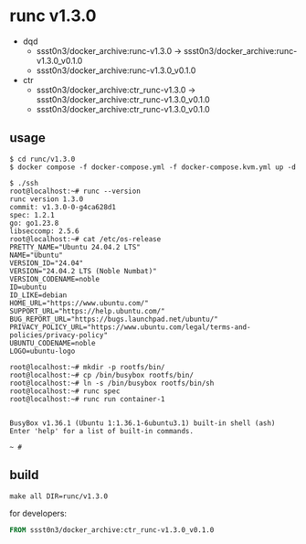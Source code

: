 # runc v1.3.0

* dqd
    * ssst0n3/docker_archive:runc-v1.3.0 -> ssst0n3/docker_archive:runc-v1.3.0_v0.1.0
    * ssst0n3/docker_archive:runc-v1.3.0_v0.1.0
* ctr
    * ssst0n3/docker_archive:ctr_runc-v1.3.0 -> ssst0n3/docker_archive:ctr_runc-v1.3.0_v0.1.0
    * ssst0n3/docker_archive:ctr_runc-v1.3.0_v0.1.0

## usage

```shell
$ cd runc/v1.3.0
$ docker compose -f docker-compose.yml -f docker-compose.kvm.yml up -d
```

```shell
$ ./ssh
root@localhost:~# runc --version
runc version 1.3.0
commit: v1.3.0-0-g4ca628d1
spec: 1.2.1
go: go1.23.8
libseccomp: 2.5.6
root@localhost:~# cat /etc/os-release 
PRETTY_NAME="Ubuntu 24.04.2 LTS"
NAME="Ubuntu"
VERSION_ID="24.04"
VERSION="24.04.2 LTS (Noble Numbat)"
VERSION_CODENAME=noble
ID=ubuntu
ID_LIKE=debian
HOME_URL="https://www.ubuntu.com/"
SUPPORT_URL="https://help.ubuntu.com/"
BUG_REPORT_URL="https://bugs.launchpad.net/ubuntu/"
PRIVACY_POLICY_URL="https://www.ubuntu.com/legal/terms-and-policies/privacy-policy"
UBUNTU_CODENAME=noble
LOGO=ubuntu-logo
```

```shell
root@localhost:~# mkdir -p rootfs/bin/
root@localhost:~# cp /bin/busybox rootfs/bin/
root@localhost:~# ln -s /bin/busybox rootfs/bin/sh
root@localhost:~# runc spec
root@localhost:~# runc run container-1


BusyBox v1.36.1 (Ubuntu 1:1.36.1-6ubuntu3.1) built-in shell (ash)
Enter 'help' for a list of built-in commands.

~ # 
```

## build

```shell
make all DIR=runc/v1.3.0
```

for developers:

```dockerfile
FROM ssst0n3/docker_archive:ctr_runc-v1.3.0_v0.1.0
```
